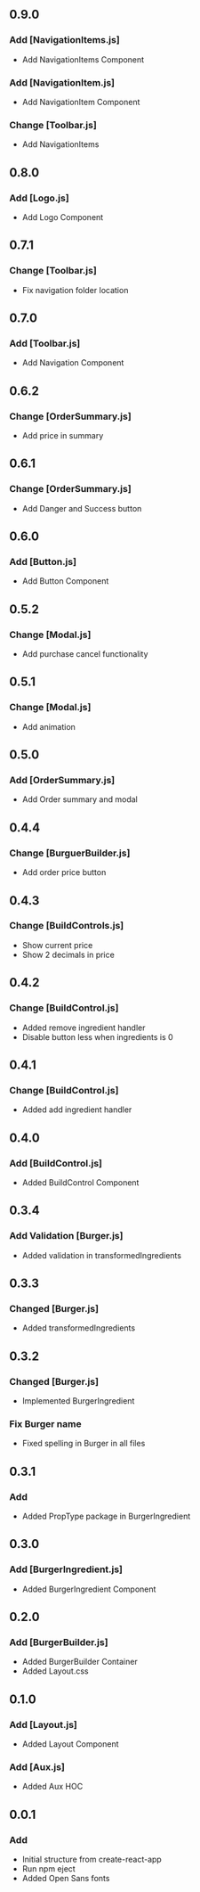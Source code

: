 ## 0.9.0
### Add [NavigationItems.js]
- Add NavigationItems Component
### Add [NavigationItem.js]
- Add NavigationItem Component
### Change [Toolbar.js]
- Add NavigationItems
## 0.8.0
### Add [Logo.js]
- Add Logo Component
## 0.7.1
### Change [Toolbar.js]
- Fix navigation folder location
## 0.7.0
### Add [Toolbar.js]
- Add Navigation Component
## 0.6.2
### Change [OrderSummary.js]
- Add price in summary
## 0.6.1
### Change [OrderSummary.js]
- Add Danger and Success button
## 0.6.0
### Add [Button.js]
- Add Button Component
## 0.5.2
### Change [Modal.js]
- Add purchase cancel functionality
## 0.5.1
### Change [Modal.js]
- Add animation
## 0.5.0
### Add [OrderSummary.js]
- Add Order summary and modal
## 0.4.4
### Change [BurguerBuilder.js]
- Add order price button
## 0.4.3
### Change [BuildControls.js]
- Show current price
- Show 2 decimals in price
## 0.4.2
### Change [BuildControl.js]
- Added remove ingredient handler
- Disable button less when ingredients is 0
## 0.4.1
### Change [BuildControl.js]
- Added add ingredient handler
## 0.4.0
### Add [BuildControl.js]
- Added BuildControl Component
## 0.3.4
### Add Validation [Burger.js]
- Added validation in transformedIngredients
## 0.3.3
### Changed [Burger.js]
- Added transformedIngredients
## 0.3.2
### Changed [Burger.js]
- Implemented BurgerIngredient
### Fix Burger name
- Fixed spelling in Burger in all files
## 0.3.1
### Add
- Added PropType package in BurgerIngredient
## 0.3.0
### Add [BurgerIngredient.js]
- Added BurgerIngredient Component
## 0.2.0
### Add [BurgerBuilder.js]
- Added BurgerBuilder Container
- Added Layout.css
## 0.1.0
### Add [Layout.js]
- Added Layout Component
### Add [Aux.js]
- Added Aux HOC
## 0.0.1
### Add
- Initial structure from create-react-app
- Run npm eject
- Added Open Sans fonts